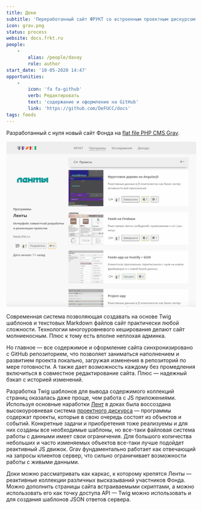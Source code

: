 ```yaml
---
title: Доки
subtitle: 'Переработанный сайт ФРУКТ со встроенным проектным дискурсом'
icon: grav.png
status: process
website: docs.frkt.ru
people:
    -
        alias: /people/davay
        role: author
start_date: '10-05-2020 14:47'
opportunities:
    -
        icon: 'fa fa-github'
        verb: Редактировать
        text: 'содержание и оформление на GitHub'
        link: 'https://github.com/DeFUCC/docs'
tags: feeds
---
```


Разработанный с нуля новый сайт Фонда на [flat file PHP CMS Grav](https://getgrav.org). 

![](./grav.png)

Современная система позволяющая создавать на основе Twig шаблонов и текстовых Markdown файлов сайт практически любой сложности. Технологии многоуровневого кеширования делают сайт молниеносным. Плюс к тому есть вполне неплохая админка.

Но главное — все содержимое и оформление сайта синхронизировано с GitHub репозиторием, что позволяет заниматься наполнением и развитием проекта локально, загружая изменения в репозиторий по мере готовности. А также дает возможность каждому без промедления включиться в совместное редактирование сайта. Плюс — надежный бэкап с историей изменений.

Разработка Twig шаблонов для вывода содержимого коллекций страниц оказалась даже проще, чем работа с JS приложениями. Используя основные наработки [Лент](/designs/feeds/) в доках была воссоздана высокоуровневая система [проектного дискурса](/discource) — программы содержат проекты, которые в свою очередь состоят из объектов и событий. Конкретные задачи и приобретения тоже реализуемы и для них созданы все необходимые шаблоны, но все-таки файловая система работы с данными имеет свои ограничения. Для большого количества небольших и часто изменяемых объектов все-таки лучше подойдет реактивный JS движок. Grav фундаментально работает как отвечающий на запросы клиентов сервер, что сильно ограничивает возможности работы с живыми данными. 

Доки можно рассматривать как каркас, к которому крепятся Ленты — реактивные коллекции различных высказываний участников Фонда. Можно дополнить страницы сайта встраиваемыми скриптами, а можно использовать его как точку доступа API — Twig можно использовать и для создания шаблонов JSON ответов сервера.